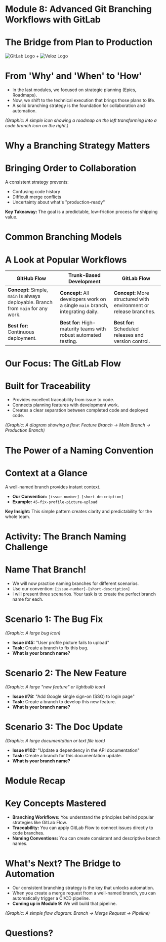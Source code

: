 # Module 8: Advanced Git Branching Workflows with GitLab

# The Bridge from Plan to Production

![GitLab Logo](https://about.gitlab.com/images/press/logo/png/gitlab-icon-rgb.png) + ![Veloz Logo](https://img1.wsimg.com/isteam/ip/55a4d049-b669-44b1-befb-5cbb852ac163/Veloz-Logo.svg/:/rs=w:59,h:59,cg:true,m/cr=w:59,h:59/qt=q:100/ll)


# From 'Why' and 'When' to 'How'

* In the last modules, we focused on strategic planning (Epics, Roadmaps).
* Now, we shift to the technical execution that brings those plans to life.
* A solid branching strategy is the foundation for collaboration and automation.

*(Graphic: A simple icon showing a roadmap on the left transforming into a code branch icon on the right.)*

# Why a Branching Strategy Matters

# Bringing Order to Collaboration

A consistent strategy prevents:
* Confusing code history
* Difficult merge conflicts
* Uncertainty about what's "production-ready"

**Key Takeaway:** The goal is a predictable, low-friction process for shipping value.

# Common Branching Models

# A Look at Popular Workflows

| GitHub Flow | Trunk-Based Development | GitLab Flow |
|-------------|-------------------------|-------------|
| **Concept:** Simple, `main` is always deployable. Branch from `main` for any work. | **Concept:** All developers work on a single `main` branch, integrating daily. | **Concept:** More structured with environment or release branches. |
| **Best for:** Continuous deployment. | **Best for:** High-maturity teams with robust automated testing. | **Best for:** Scheduled releases and version control. |

# Our Focus: The GitLab Flow

# Built for Traceability

* Provides excellent traceability from issue to code.
* Connects planning features with development work.
* Creates a clear separation between completed code and deployed code.

*(Graphic: A diagram showing a flow: Feature Branch -> Main Branch -> Production Branch)*

# The Power of a Naming Convention

# Context at a Glance

A well-named branch provides instant context.
* **Our Convention:** `[issue-number]-[short-description]`
* **Example:** `45-fix-profile-picture-upload`

**Key Insight:** This simple pattern creates clarity and predictability for the whole team.

# Activity: The Branch Naming Challenge

# Name That Branch!

* We will now practice naming branches for different scenarios.
* Use our convention: `[issue-number]-[short-description]`
* I will present three scenarios. Your task is to create the perfect branch name for each.

# Scenario 1: The Bug Fix

*(Graphic: A large bug icon)*

* **Issue #45:** "User profile picture fails to upload"
* **Task:** Create a branch to fix this bug.
* **What is your branch name?**

# Scenario 2: The New Feature

*(Graphic: A large "new feature" or lightbulb icon)*

* **Issue #78:** "Add Google single sign-on (SSO) to login page"
* **Task:** Create a branch to develop this new feature.
* **What is your branch name?**

# Scenario 3: The Doc Update

*(Graphic: A large documentation or text file icon)*

* **Issue #102:** "Update a dependency in the API documentation"
* **Task:** Create a branch for this documentation update.
* **What is your branch name?**

# Module Recap

# Key Concepts Mastered

* **Branching Workflows:** You understand the principles behind popular strategies like GitLab Flow.
* **Traceability:** You can apply GitLab Flow to connect issues directly to code branches.
* **Naming Conventions:** You can create consistent and descriptive branch names.

# What's Next? The Bridge to Automation

* Our consistent branching strategy is the key that unlocks automation.
* When you create a merge request from a well-named branch, you can automatically trigger a CI/CD pipeline.
* **Coming up in Module 9:** We will build that pipeline.

*(Graphic: A simple flow diagram: Branch -> Merge Request -> Pipeline)*

# Questions?
